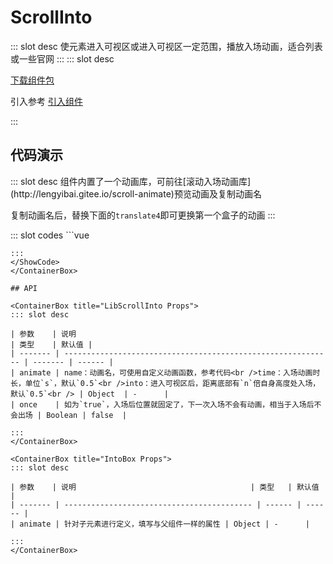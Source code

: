 # ScrollInto

<ContainerBox title="介绍">
::: slot desc
使元素进入可视区或进入可视区一定范围，播放入场动画，适合列表或一些官网
:::
</ContainerBox>

<ContainerBox title="下载并引入">
::: slot desc

[下载组件包](https://gitee.com/lengyibai/component-package/raw/master/LibScrollInto.zip)

引入参考 [引入组件](/Components/Base/start.html#引入组件)

:::
</ContainerBox>

## 代码演示

<ContainerBox title="基础用法">
::: slot desc
组件内置了一个动画库，可前往[滚动入场动画库](http://lengyibai.gitee.io/scroll-animate)预览动画及复制动画名

复制动画名后，替换下面的`translate4`即可更换第一个盒子的动画
:::

<div class="demoBox">
<Dynamics-ScrollInto-demo-index />
</div>

<ShowCode>
::: slot codes
```vue
<template>
  <div class="demo">
    <input type="text" v-model="name" placeholder="请输入动画库里的动画名" />
    <input type="text" v-model="time" placeholder="请输入动画时长" />
    <input type="text" v-model="into" placeholder="滚动到几倍自身大小显示" />
    <button class="btn" @click="once = !once">
      点击切换为{{ once ? "重复播放" : "播放一次" }}
    </button>
    <LibScrollInto
      v-if="toggle"
      class="LibScrollInto"
      :animate="{ name, into, time }"
      :once="once"
    >
      <div class="fill"></div>

      <h1>由父组件决定<br />(左上角输入框)</h1>
      <Dynamics-ScrollInto-IntoBox-index>
        <div class="box a"></div>
      </Dynamics-ScrollInto-IntoBox-index>

      <h1>从小到大</h1>
      <Dynamics-ScrollInto-IntoBox-index
        :animate="{ name: 'scale1', time: 0.5, into: 0.25 }"
      >
        <div class="box b"></div>
      </Dynamics-ScrollInto-IntoBox-index>

      <h1>从大到小</h1>
      <Dynamics-ScrollInto-IntoBox-index
        :animate="{ name: 'scale2', time: 0.5, into: 0.5 }"
      >
        <div class="box c"></div>
      </Dynamics-ScrollInto-IntoBox-index>

      <h1>从左到右顺时针</h1>
      <Dynamics-ScrollInto-IntoBox-index
        :animate="{ name: 'mixedTR5', time: 0.5, into: 0.75 }"
      >
        <div class="box d"></div>
      </Dynamics-ScrollInto-IntoBox-index>

      <h1>从右到左逆时针</h1>
      <Dynamics-ScrollInto-IntoBox-index
        :animate="{ name: 'mixedTR6', time: 0.5, into: 1 }"
      >
        <div class="box e"></div>
      </Dynamics-ScrollInto-IntoBox-index>

      <h1>自定义动画</h1>
      <Dynamics-ScrollInto-IntoBox-index
        :animate="{ name: animate, time: 3, into: 2 }"
      >
        <div class="box f"></div>
      </Dynamics-ScrollInto-IntoBox-index>

      <div class="fill"></div>
    </LibScrollInto>
  </div>
</template>
<script>
export default {
  data() {
    return {
      name: "translate4",
      time: "0.5",
      into: "1",
      once: false,
      toggle: true,
    };
  },
  watch: {
    once() {
      this.toggle = false;
      setTimeout(() => {
        this.toggle = true;
      });
    },
  },
  methods: {
    blur(e) {
      this.name = e.target.value;
    },
    animate(el) {
      el.style.transform = "rotate(360deg) scale(5)";
    },
  },
};
</script>
<style scoped lang="less">
.demo {
  position: relative;
  width: 100%;
  height: 50vh;
  input {
    position: absolute;
    left: 0;
    top: 0;
    font-size: 1vw;
    padding: 0.25em;
    z-index: 1;
    &:nth-of-type(1) {
      transform: translateY(0%);
    }
    &:nth-of-type(2) {
      transform: translateY(150%);
    }
    &:nth-of-type(3) {
      transform: translateY(300%);
    }
  }
  .btn {
    position: absolute;
    right: 0;
    z-index: 1;
  }
  .LibScrollInto {
    position: relative;
    display: flex;
    flex-direction: column;
    align-items: center;
    overflow: hidden auto;
    h1 {
      font-size: 2vw;
      margin-top: 1em;
    }
    .fill {
      flex-shrink: 0;
      width: 25vw;
      height: 100vh;
    }
    .box {
      width: 10vw;
      height: 10vw;
      display: flex;
      justify-content: center;
      align-items: center;
      font-size: 2vw;
    }
  }
}

.a {
  background-image: linear-gradient(180deg, #dc3545 0%, #fd7e14 100%);
}

.b {
  background-image: linear-gradient(180deg, #fd7e14 0%, #ffc107 100%);
}

.c {
  background-image: linear-gradient(180deg, #ffc107 0%, #28a745 100%);
}

.d {
  background-image: linear-gradient(180deg, #28a745 0%, #17a2b8 100%);
}

.e {
  background-image: linear-gradient(180deg, #17a2b8 0%, #007bff 100%);
}

.f {
  background-image: linear-gradient(180deg, #007bff 0%, #6610f2 100%);
}

.g {
  background-image: linear-gradient(180deg, #6610f2 0%, #e83e8c 100%);
}
</style>
```
:::
</ShowCode>
</ContainerBox>

## API

<ContainerBox title="LibScrollInto Props">
::: slot desc

| 参数    | 说明                                                         | 类型    | 默认值 |
| ------- | ------------------------------------------------------------ | ------- | ------ |
| animate | name：动画名，可使用自定义动画函数，参考代码<br />time：入场动画时长，单位`s`，默认`0.5`<br />into：进入可视区后，距离底部有`n`倍自身高度处入场，默认`0.5`<br /> | Object  | -      |
| once    | 如为`true`，入场后位置就固定了，下一次入场不会有动画，相当于入场后不会出场 | Boolean | false  |

:::
</ContainerBox>

<ContainerBox title="IntoBox Props">
::: slot desc

| 参数    | 说明                                       | 类型   | 默认值 |
| ------- | ------------------------------------------ | ------ | ------ |
| animate | 针对子元素进行定义，填写与父组件一样的属性 | Object | -      |

:::
</ContainerBox>
```
